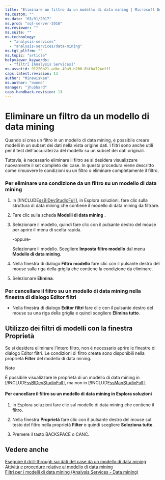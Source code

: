 ```yaml
---
title: "Eliminare un filtro da un modello di data mining | Microsoft Docs"
ms.custom: ""
ms.date: "03/01/2017"
ms.prod: "sql-server-2016"
ms.reviewer: ""
ms.suite: ""
ms.technology: 
  - "analysis-services"
  - "analysis-services/data-mining"
ms.tgt_pltfrm: ""
ms.topic: "article"
helpviewer_keywords: 
  - "filtri [Analysis Services]"
ms.assetid: 91220b21-adbc-49a9-b200-8bf0a724eff1
caps.latest.revision: 13
author: "Minewiskan"
ms.author: "owend"
manager: "jhubbard"
caps.handback.revision: 13
---
```

# Eliminare un filtro da un modello di data mining
  Quando si crea un filtro in un modello di data mining, è possibile creare modelli in un subset dei dati nella vista origine dati. I filtri sono anche utili per il test dell'accuratezza del modello su un subset dei dati originali.  
  
 Tuttavia, è necessario eliminare il filtro se si desidera visualizzare nuovamente il set completo dei case. In questa procedura viene descritto come rimuovere le condizioni su un filtro o eliminare completamente il filtro.  
  
### Per eliminare una condizione da un filtro su un modello di data mining  
  
1.  In [!INCLUDE[ssBIDevStudioFull](../../includes/ssbidevstudiofull-md.md)], in Esplora soluzioni, fare clic sulla struttura di data mining che contiene il modello di data mining da filtrare.  
  
2.  Fare clic sulla scheda **Modelli di data mining** .  
  
3.  Selezionare il modello, quindi fare clic con il pulsante destro del mouse per aprire il menu di scelta rapida.  
  
     -oppure-  
  
     Selezionare il modello. Scegliere **Imposta filtro modello** dal menu **Modello di data mining**.  
  
4.  Nella finestra di dialogo **Filtro modello** fare clic con il pulsante destro del mouse sulla riga della griglia che contiene la condizione da eliminare.  
  
5.  Selezionare **Elimina**.  
  
### Per cancellare il filtro su un modello di data mining nella finestra di dialogo Editor filtri  
  
-   Nella finestra di dialogo **Editor filtri** fare clic con il pulsante destro del mouse su una riga della griglia e quindi scegliere **Elimina tutto**.  
  
## Utilizzo dei filtri di modelli con la finestra Proprietà  
 Se si desidera eliminare l'intero filtro, non è necessario aprire le finestre di dialogo Editor filtri. Le condizioni di filtro create sono disponibili nella proprietà **Filter** del modello di data mining.  
  
> [!NOTE]  
>  È possibile visualizzare le proprietà di un modello di data mining in [!INCLUDE[ssBIDevStudioFull](../../includes/ssbidevstudiofull-md.md)], ma non in [!INCLUDE[ssManStudioFull](../../includes/ssmanstudiofull-md.md)].  
  
#### Per cancellare il filtro su un modello di data mining in Esplora soluzioni  
  
1.  In Esplora soluzioni fare clic sul modello di data mining che contiene il filtro.  
  
2.  Nella finestra **Proprietà** fare clic con il pulsante destro del mouse sul testo del filtro nella proprietà **Filter** e quindi scegliere **Seleziona tutto**.  
  
3.  Premere il tasto BACKSPACE o CANC.  
  
## Vedere anche  
 [Eseguire il drill-through sui dati del case da un modello di data mining](../../analysis-services/data-mining/drill-through-to-case-data-from-a-mining-model.md)   
 [Attività e procedure relative al modello di data mining](../../analysis-services/data-mining/mining-model-tasks-and-how-tos.md)   
 [Filtri per i modelli di data mining &#40;Analysis Services - Data mining&#41;](../../analysis-services/data-mining/filters-for-mining-models-analysis-services-data-mining.md)  
  
  